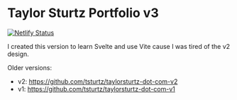 # Taylor Sturtz Portfolio v3

[![Netlify Status](https://api.netlify.com/api/v1/badges/7cd49515-9580-428b-b4c3-6b7a2b262829/deploy-status)](https://app.netlify.com/sites/earnest-shortbread-fa8158/deploys)

I created this version to learn Svelte and use Vite cause I was tired of the v2 design.

Older versions:
- v2: https://github.com/tsturtz/taylorsturtz-dot-com-v2
- v1: https://github.com/tsturtz/taylorsturtz-dot-com-v1
